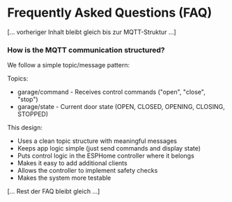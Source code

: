 # Frequently Asked Questions (FAQ)

[... vorheriger Inhalt bleibt gleich bis zur MQTT-Struktur ...]

### How is the MQTT communication structured?
We follow a simple topic/message pattern:

Topics:
- garage/command - Receives control commands ("open", "close", "stop")
- garage/state - Current door state (OPEN, CLOSED, OPENING, CLOSING, STOPPED)

This design:
- Uses a clean topic structure with meaningful messages
- Keeps app logic simple (just send commands and display state)
- Puts control logic in the ESPHome controller where it belongs
- Makes it easy to add additional clients
- Allows the controller to implement safety checks
- Makes the system more testable

[... Rest der FAQ bleibt gleich ...]